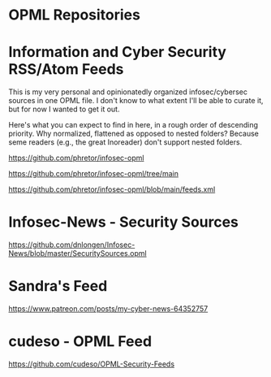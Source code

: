 # OPML Repositories


# Information and Cyber Security RSS/Atom Feeds
This is my very personal and opinionatedly organized infosec/cybersec sources in one OPML file. I don't know to what extent I'll be able to curate it, but for now I wanted to get it out.

Here's what you can expect to find in here, in a rough order of descending priority. Why normalized, flattened as opposed to nested folders? Because seme readers (e.g., the great Inoreader) don't support nested folders.

https://github.com/phretor/infosec-opml

https://github.com/phretor/infosec-opml/tree/main

https://github.com/phretor/infosec-opml/blob/main/feeds.xml

# Infosec-News - Security Sources
https://github.com/dnlongen/Infosec-News/blob/master/SecuritySources.opml

# Sandra's Feed

https://www.patreon.com/posts/my-cyber-news-64352757


# cudeso - OPML Feed
https://github.com/cudeso/OPML-Security-Feeds
